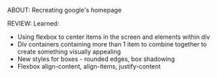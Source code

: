 ABOUT:
Recreating google's homepage

REVIEW:
Learned:
- Using flexbox to center items in the screen and elements within div
- Div containers containing more than 1 item to combine together to create something visually appealing
- New styles for boxes - rounded edges, box shadowing
- Flexbox align-content, align-items, justify-content


